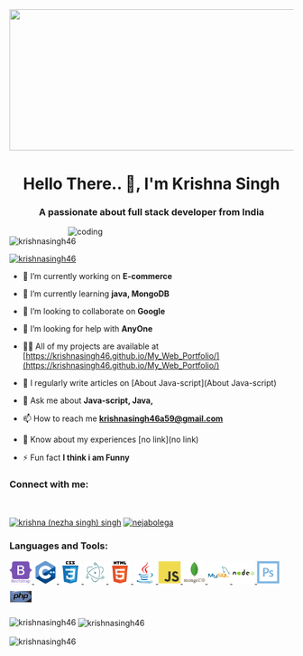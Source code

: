 <!-- [![MasterHead](https://indoanalytica.com/static/images/bannerr.gif)](https://rishavchanda.io) -->
<img  width="900" height="250" src="https://indoanalytica.com/static/images/bannerr.gif" alt=""> 
<h1 align="center">Hello There.. 👋, I'm Krishna Singh</h1>
<h3 align="center">A passionate about full stack developer from India</h3>
<img align="right" alt="coding" width="400" src="https://cdn.dribbble.com/users/1518535/screenshots/7528356/media/e11e5b8aaa2187e4e1a7c3da0553208e.gif" >

<p align="left"> <img src="https://komarev.com/ghpvc/?username=krishnasingh46&label=Profile%20views&color=0e75b6&style=flat" alt="krishnasingh46" /> </p>

<p align="left"> <a href="https://github.com/ryo-ma/github-profile-trophy"><img src="https://github-profile-trophy.vercel.app/?username=krishnasingh46" alt="krishnasingh46" /></a> </p>

- 🔭 I’m currently working on **E-commerce** <br>

- 🌱 I’m currently learning **java, MongoDB** <br>

- 👯 I’m looking to collaborate on **Google** <br>

- 🤝 I’m looking for help with **AnyOne** <br>

- 👨‍💻 All of my projects are available at [https://krishnasingh46.github.io/My_Web_Portfolio/](https://krishnasingh46.github.io/My_Web_Portfolio/) <br>

- 📝 I regularly write articles on [About Java-script](About Java-script) <br>

- 💬 Ask me about **Java-script, Java,** <br>

- 📫 How to reach me **krishnasingh46a59@gmail.com** <br>

- 📄 Know about my experiences [no link](no link) <br>

- ⚡ Fun fact **I think i am Funny** <br>

<h3 align="left">Connect with me:</h3> <br>
<p align="left">
<a href="https://linkedin.com/in/krishna (nezha singh) singh" target="blank"><img align="center" src="https://raw.githubusercontent.com/rahuldkjain/github-profile-readme-generator/master/src/images/icons/Social/linked-in-alt.svg" alt="krishna (nezha singh) singh" height="30" width="40" /></a>
<a href="https://instagram.com/nejabolega" target="blank"><img align="center" src="https://raw.githubusercontent.com/rahuldkjain/github-profile-readme-generator/master/src/images/icons/Social/instagram.svg" alt="nejabolega" height="30" width="40" /></a>
</p>

<h3 align="left">Languages and Tools:</h3>
<p align="left"> <a href="https://getbootstrap.com" target="_blank" rel="noreferrer"> <img src="https://raw.githubusercontent.com/devicons/devicon/master/icons/bootstrap/bootstrap-plain-wordmark.svg" alt="bootstrap" width="40" height="40"/> </a> <a href="https://www.w3schools.com/cpp/" target="_blank" rel="noreferrer"> <img src="https://raw.githubusercontent.com/devicons/devicon/master/icons/cplusplus/cplusplus-original.svg" alt="cplusplus" width="40" height="40"/> </a> <a href="https://www.w3schools.com/css/" target="_blank" rel="noreferrer"> <img src="https://raw.githubusercontent.com/devicons/devicon/master/icons/css3/css3-original-wordmark.svg" alt="css3" width="40" height="40"/> </a> <a href="https://www.electronjs.org" target="_blank" rel="noreferrer"> <img src="https://raw.githubusercontent.com/devicons/devicon/master/icons/electron/electron-original.svg" alt="electron" width="40" height="40"/> </a> <a href="https://www.w3.org/html/" target="_blank" rel="noreferrer"> <img src="https://raw.githubusercontent.com/devicons/devicon/master/icons/html5/html5-original-wordmark.svg" alt="html5" width="40" height="40"/> </a> <a href="https://www.java.com" target="_blank" rel="noreferrer"> <img src="https://raw.githubusercontent.com/devicons/devicon/master/icons/java/java-original.svg" alt="java" width="40" height="40"/> </a> <a href="https://developer.mozilla.org/en-US/docs/Web/JavaScript" target="_blank" rel="noreferrer"> <img src="https://raw.githubusercontent.com/devicons/devicon/master/icons/javascript/javascript-original.svg" alt="javascript" width="40" height="40"/> </a> <a href="https://www.mongodb.com/" target="_blank" rel="noreferrer"> <img src="https://raw.githubusercontent.com/devicons/devicon/master/icons/mongodb/mongodb-original-wordmark.svg" alt="mongodb" width="40" height="40"/> </a> <a href="https://www.mysql.com/" target="_blank" rel="noreferrer"> <img src="https://raw.githubusercontent.com/devicons/devicon/master/icons/mysql/mysql-original-wordmark.svg" alt="mysql" width="40" height="40"/> </a> <a href="https://nodejs.org" target="_blank" rel="noreferrer"> <img src="https://raw.githubusercontent.com/devicons/devicon/master/icons/nodejs/nodejs-original-wordmark.svg" alt="nodejs" width="40" height="40"/> </a> <a href="https://www.photoshop.com/en" target="_blank" rel="noreferrer"> <img src="https://raw.githubusercontent.com/devicons/devicon/master/icons/photoshop/photoshop-line.svg" alt="photoshop" width="40" height="40"/> </a> <a href="https://www.php.net" target="_blank" rel="noreferrer"> <img src="https://raw.githubusercontent.com/devicons/devicon/master/icons/php/php-original.svg" alt="php" width="40" height="40"/> </a> </p>

<p><img align="left" src="https://github-readme-stats.vercel.app/api/top-langs?username=krishnasingh46&show_icons=true&locale=en&layout=compact" alt="krishnasingh46" /></p>

<p>&nbsp;<img align="center" src="https://github-readme-stats.vercel.app/api?username=krishnasingh46&show_icons=true&locale=en" alt="krishnasingh46" /></p>

<p><img align="center" src="https://github-readme-streak-stats.herokuapp.com/?user=krishnasingh46&" alt="krishnasingh46" /></p>

